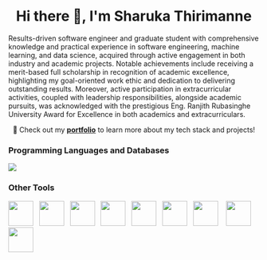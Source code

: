 <div align="center">
<h1>Hi there 👋, I'm Sharuka Thirimanne</h1>
</div>
              
Results-driven software engineer and graduate student with comprehensive knowledge and practical experience in software engineering, machine learning, and data science, acquired through active engagement in both industry and academic projects. Notable achievements include receiving a merit-based full scholarship in recognition of academic excellence, highlighting my goal-oriented work ethic and dedication to delivering outstanding results. Moreover, active participation in extracurricular activities, coupled with leadership responsibilities, alongside academic pursuits, was acknowledged with the prestigious Eng. Ranjith Rubasinghe University Award for Excellence in both academics and extracurriculars.

<p align="center">
  🚀 Check out my <a href="https://sharukat.vercel.app" target="_blank"><b>portfolio</b></a> to learn more about my tech stack and projects!
</p>


<p align="center">
  <h3>Programming Languages and Databases</h3>
  <a href="https://go-skill-icons.vercel.app/">
    <img
      src="https://go-skill-icons.vercel.app/api/icons?i=golang,python,typescript,java,mongodb,postgresql,mysql,redis"
    />
  </a>
</p>


### Other Tools
<img height="50" src="https://raw.githubusercontent.com/marwin1991/profile-technology-icons/refs/heads/main/icons/django.png">&nbsp;&nbsp;&nbsp;<img height="50" src="https://raw.githubusercontent.com/marwin1991/profile-technology-icons/refs/heads/main/icons/flask.png">&nbsp;&nbsp;&nbsp;<img height="50" src="https://raw.githubusercontent.com/marwin1991/profile-technology-icons/refs/heads/main/icons/next_js.png">&nbsp;&nbsp;&nbsp;<img height="50" src="https://raw.githubusercontent.com/marwin1991/profile-technology-icons/refs/heads/main/icons/git.png">&nbsp;&nbsp;&nbsp;<img height="50" src="https://raw.githubusercontent.com/marwin1991/profile-technology-icons/refs/heads/main/icons/pandas.png">&nbsp;&nbsp;&nbsp;<img height="50" src="https://raw.githubusercontent.com/marwin1991/profile-technology-icons/refs/heads/main/icons/numpy.png">&nbsp;&nbsp;&nbsp;<img height="50" src="https://raw.githubusercontent.com/marwin1991/profile-technology-icons/refs/heads/main/icons/docker.png"> &nbsp;&nbsp;&nbsp;<img height="50" src="https://raw.githubusercontent.com/marwin1991/profile-technology-icons/refs/heads/main/icons/ci_cd.png"> &nbsp;&nbsp;&nbsp;<img height="50" src="https://raw.githubusercontent.com/marwin1991/profile-technology-icons/refs/heads/main/icons/rest.png">




